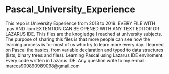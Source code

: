 # Pascal_University_Experience
This repo is University Experience from 2018 to 2019. 
EVERY FILE WITH .pas AND .lpm EXTENTION CAN BE OPENED WITH ANY TEXT EDITOR OR LAZARUS IDE.
This files are the knogledge I reached at university subjects.
The purpose of sharing this files is that more people can see how the learning process is for most of us who try to learn more every day. 
I learned on Pascal the basics, from variable declaration and typed to data structures (lists, binary trees and files).
Learning Pascal using Lazarus IDE enviroment. 
Every code written in Lazarus IDE.
Any question write to my e-mail: 
    marcos909890989098@gmail.com
